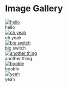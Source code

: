 # Image Gallery

<div class="thumbnail-gallery">

<div class="thumbnail-item">
  <a href="/assets/images/solar/sail-tracker.png">
    <img src="/assets/images/solar/sail-tracker.png" alt="hello">
  </a>
  <div class="thumbnail-caption">hello</div>
</div>

<div class="thumbnail-item">
  <a href="/assets/images/solar/soft-latching-switches.png">
    <img src="/assets/images/solar/soft-latching-switches.png" alt="oh yeah">
  </a>
  <div class="thumbnail-caption">oh yeah</div>
</div>

<div class="thumbnail-item">
  <a href="/assets/images/solar/solar101.jpg">
    <img src="/assets/images/solar/solar101.jpg" alt="big switch">
  </a>
  <div class="thumbnail-caption">big switch</div>
</div>

<div class="thumbnail-item">
  <a href="/assets/images/solar/solar_testing.jpg">
    <img src="/assets/images/solar/solar_testing.jpg" alt="another thing">
  </a>
  <div class="thumbnail-caption">another thing</div>
</div>

<div class="thumbnail-item">
  <a href="/assets/images/solar/test.png">
    <img src="/assets/images/solar/test.png" alt="booble">
  </a>
  <div class="thumbnail-caption">booble</div>
</div>

<div class="thumbnail-item">
  <a href="/assets/images/solar/waterbear-field-school.png">
    <img src="/assets/images/solar/waterbear-field-school.png" alt="yeah">
  </a>
  <div class="thumbnail-caption">yeah</div>
</div>

</div>

